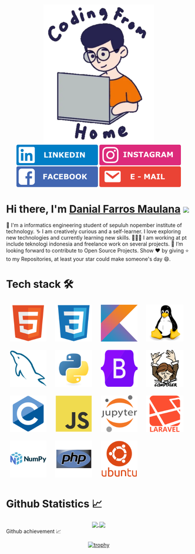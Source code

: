 <div id="header" align="center">
  <img src="./src/Code.svg" width="300"/>
</div>

<div id="badges" align="center">
  <img src="./src/Linkedin.svg" alt="LinkedIn Badge"/>
  <img src="./src/Instagram.svg" alt="Twitter Badge"/>
  <img src="./src/Facebook.svg" alt="Youtube Badge"/>
  <img src="./src/Email.svg" alt="Twitter Badge"/>
</div>
</div>

# Hi there, I'm [Danial Farros Maulana](https://www.linkedin.com/in/danial-farros-maulana-2a46b7212/) <img width="30px" src="https://media.giphy.com/media/hvRJCLFzcasrR4ia7z/giphy.gif" /> 
📓 I'm a informatics engineering student of sepuluh nopember institute of technology.
♑ I am creatively curious and a self-learner. I love exploring new technologies and currently learning new skills.
👨🏻‍💻 I am working at pt include teknologi indonesia and freelance work on several projects.
💬 I’m looking forward to contribute to Open Source Projects.
Show ❤ by giving ⭐ to my Repositories, at least your star could make someone's day 😄.

<h1>
  Tech stack 🛠
</h1>
<div style="display: inline-block">
  <img src="./src/Logohtml5.svg" width="100px" style="margin: 10px">
<img src="./src/LogoCSS.svg" width="100px" style="margin: 10px">
<img src="./src/LogoKotlin.svg" width="100px" style="margin: 10px">
<img src="./src/LogoLinux.svg" width="100px" style="margin: 10px">
<img src="./src/LogoMysql.svg" width="100px" style="margin: 10px">
<img src="./src/LogoPhyton.svg" width="100px" style="margin: 10px">
<img src="./src/LogoBootstrap.svg" width="100px" style="margin: 10px">
<img src="./src/LogoComposser.svg" width="100px" style="margin: 10px">
<img src="./src/LogoC.svg" width="100px" style="margin: 10px">
<img src="./src/LogoJS.svg" width="100px" style="margin: 10px">
<img src="./src/LogoJupyter.svg" width="100px" style="margin: 10px">
<img src="./src/LogoLaravel.svg" width="100px" style="margin: 10px">
<img src="./src/LogoNumpy.svg" width="100px" style="margin: 10px">
<img src="./src/LogoPHP.svg" width="100px" style="margin: 10px">
<img src="./src/LogoUbuntu.svg" width="100px" style="margin: 10px">
</div>

<h1>
  Github Statistics 📈
</h1>
<div align="center"> 
     <a href="">
      <img align="center" src="https://github-readme-stats-sigma-five.vercel.app/api?username=danial921&show_icons=true&include_all_commits=true&count_private=true&theme=react&line_height=40" />
    </a>
    <a href="">
      <img align="center" src="https://github-readme-stats.vercel.app/api/top-langs/?username=danial921&theme=react&line_height=40&hide=css"/>
    </a>
</div

<h1>
  Github achievement 📈
</h1>
<div align="center">

[![trophy](https://github-profile-trophy.vercel.app/?username=ryo-ma&theme=nord&margin-w=15&margin-h=15&row=2&column=3)](https://github.com/ryo-ma/github-profile-trophy)
</div>



